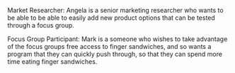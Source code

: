 Market Researcher:
Angela is a senior marketing researcher who wants to be able to be able to easily add new product options that can be tested through a focus group.



Focus Group Participant:
Mark is a someone who wishes to take advantage of the focus groups free access to finger sandwiches, and so wants a program that they can quickly push through, so that they can spend more time eating finger sandwiches. 



